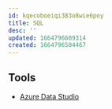 ```yaml
---
id: kqecoboeiqi383o8wie6poy
title: SQL
desc: ''
updated: 1664796609314
created: 1664796504467
---
```


## Tools

- [Azure Data Studio](https://learn.microsoft.com/en-us/sql/azure-data-studio/what-is-azure-data-studio)
